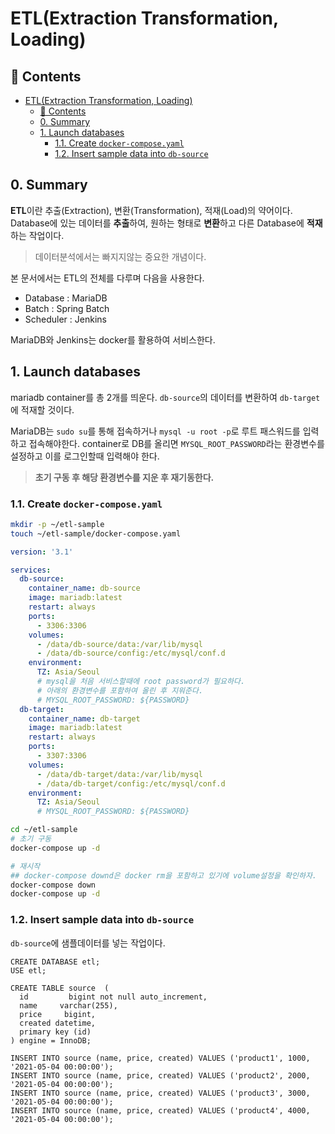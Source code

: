 # ETL(Extraction Transformation, Loading)

## 🎁 Contents
- [ETL(Extraction Transformation, Loading)](#etlextraction-transformation-loading)
  - [🎁 Contents](#-contents)
  - [0. Summary](#0-summary)
  - [1. Launch databases](#1-launch-databases)
    - [1.1. Create `docker-compose.yaml`](#11-create-docker-composeyaml)
    - [1.2. Insert sample data into `db-source`](#12-insert-sample-data-into-db-source)

## 0. Summary
**ETL**이란 추출(Extraction), 변환(Transformation), 적재(Load)의 약어이다.
Database에 있는 데이터를 **추출**하여, 원하는 형태로 **변환**하고 다른 Database에 **적재**하는 작업이다.
> 데이터분석에서는 빠지지않는 중요한 개념이다.

본 문서에서는 ETL의 전체를 다루며 다음을 사용한다.
- Database : MariaDB
- Batch : Spring Batch
- Scheduler : Jenkins

MariaDB와 Jenkins는 docker를 활용하여 서비스한다.

## 1. Launch databases
mariadb container를 총 2개를 띄운다.
`db-source`의 데이터를 변환하여 `db-target`에 적재할 것이다.

MariaDB는 `sudo su`를 통해 접속하거나 `mysql -u root -p`로 루트 패스워드를 입력하고 접속해야한다.
container로 DB를 올리면 `MYSQL_ROOT_PASSWORD`라는 환경변수를 설정하고 이를 로그인할때 입력해야 한다.
> **초기 구동 후 해당 환경변수를 지운 후 재기동한다.**

### 1.1. Create `docker-compose.yaml`
```sh
mkdir -p ~/etl-sample
touch ~/etl-sample/docker-compose.yaml
```
```yaml
version: '3.1'

services:
  db-source:
    container_name: db-source
    image: mariadb:latest
    restart: always
    ports:
      - 3306:3306
    volumes:
      - /data/db-source/data:/var/lib/mysql
      - /data/db-source/config:/etc/mysql/conf.d
    environment:
      TZ: Asia/Seoul
      # mysql을 처음 서비스할때에 root password가 필요하다.
      # 아래의 환경변수를 포함하여 올린 후 지워준다.
      # MYSQL_ROOT_PASSWORD: ${PASSWORD}
  db-target:
    container_name: db-target
    image: mariadb:latest
    restart: always
    ports:
      - 3307:3306
    volumes:
      - /data/db-target/data:/var/lib/mysql
      - /data/db-target/config:/etc/mysql/conf.d
    environment:
      TZ: Asia/Seoul
      # MYSQL_ROOT_PASSWORD: ${PASSWORD}
```
```sh
cd ~/etl-sample
# 초기 구동
docker-compose up -d

# 재시작
## docker-compose downd은 docker rm을 포함하고 있기에 volume설정을 확인하자.
docker-compose down
docker-compose up -d
```

### 1.2. Insert sample data into `db-source`
`db-source`에 샘플데이터를 넣는 작업이다.
```mysql
CREATE DATABASE etl;
USE etl;

CREATE TABLE source  (
  id         bigint not null auto_increment,
  name     varchar(255),
  price     bigint,
  created datetime,
  primary key (id)
) engine = InnoDB;

INSERT INTO source (name, price, created) VALUES ('product1', 1000, '2021-05-04 00:00:00');
INSERT INTO source (name, price, created) VALUES ('product2', 2000, '2021-05-04 00:00:00');
INSERT INTO source (name, price, created) VALUES ('product3', 3000, '2021-05-04 00:00:00');
INSERT INTO source (name, price, created) VALUES ('product4', 4000, '2021-05-04 00:00:00');
```
